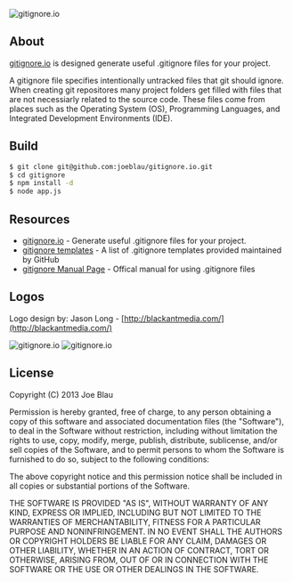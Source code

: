 ![gitignore.io](https://raw.github.com/joeblau/gitignore.io/master/public/images/gitignore-logo-dark.png)

## About

[gitignore.io](http://gitignore.io/)  is designed generate useful .gitignore files for your project.

A gitignore file specifies intentionally untracked files that git should ignore.  When creating git repositores many project folders get filled with files that are not necessiarly related to the source code.  These files come from places such as the Operating System (OS), Programming Languages, and Integrated Development Environments (IDE).

## Build

```sh
$ git clone git@github.com:joeblau/gitignore.io.git
$ cd gitignore
$ npm install -d
$ node app.js
```

## Resources

* [gitignore.io] - Generate useful .gitignore files for your project.
* [gitignore templates] - A list of .gitignore templates provided maintained by GitHub
* [gitignore Manual Page] - Offical manual for using .gitignore files

## Logos

Logo design by: Jason Long - [http://blackantmedia.com/](http://blackantmedia.com/)

![gitignore.io](https://raw.github.com/joeblau/gitignore.io/master/public/images/gitignore-logo-dark.png "gitignore.io dark logo")
![gitignore.io](https://raw.github.com/joeblau/gitignore.io/master/public/images/gitignore-logo-light.png "gitignore.io light logo")

## License

Copyright (C) 2013 Joe Blau

Permission is hereby granted, free of charge, to any person obtaining a copy of this software and associated documentation files (the "Software"), to deal in the Software without restriction, including without limitation the rights to use, copy, modify, merge, publish, distribute, sublicense, and/or sell copies of the Software, and to permit persons to whom the Software is furnished to do so, subject to the following conditions:

The above copyright notice and this permission notice shall be included in all copies or substantial portions of the Software.

THE SOFTWARE IS PROVIDED "AS IS", WITHOUT WARRANTY OF ANY KIND, EXPRESS OR IMPLIED, INCLUDING BUT NOT LIMITED TO THE WARRANTIES OF MERCHANTABILITY, FITNESS FOR A PARTICULAR PURPOSE AND NONINFRINGEMENT. IN NO EVENT SHALL THE AUTHORS OR COPYRIGHT HOLDERS BE LIABLE FOR ANY CLAIM, DAMAGES OR OTHER LIABILITY, WHETHER IN AN ACTION OF CONTRACT, TORT OR OTHERWISE, ARISING FROM, OUT OF OR IN CONNECTION WITH THE SOFTWARE OR THE USE OR OTHER DEALINGS IN THE SOFTWARE.

  [gitignore.io]: http://gitignore.io/
  [gitignore templates]: https://github.com/github/gitignore
  [gitignore Manual Page]: http://www.kernel.org/pub/software/scm/git/docs/gitignore.htm
